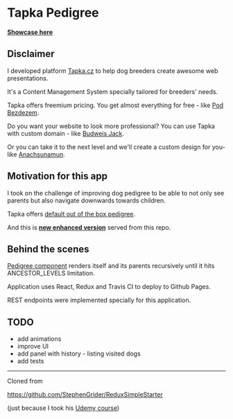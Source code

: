 # Tapka Pedigree

**[Showcase here](https://tapka.github.io/pedigree/)**

## Disclaimer

I developed platform [Tapka.cz](https://tapka.cz) to help dog breeders create awesome web presentations.

It's a Content Management System specially tailored for breeders' needs.

Tapka offers freemium pricing. You get almost everything for free - like [Pod Bezdezem](https://tapka.cz/en/chs-psu-pod-bezdezem).

Do you want your website to look more professional? You can use Tapka with custom domain - like [Budweis Jack](http://www.budweisjack.cz/en).

Or you can take it to the next level and we'll create a custom design for you- like [Anachsunamun](http://www.anachsunamun.cz/en/jack-russell-terrier/future-litters).

## Motivation for this app

I took on the challenge of improving dog pedigree to be able to not only see parents but also navigate downwards towards children. 

Tapka offers [default out of the box pedigree](http://www.budweisjack.cz/en/jack-russell-terrier/mercury-fredie-bohemia-point/pedigree).
 
And this is **[new enhanced version](https://tapka.github.io/pedigree/animal/55b9c8fe975a001022d08924)** served from this repo.

## Behind the scenes

[Pedigree component](https://github.com/tapka/pedigree/blob/master/src/components/pedigree.js#L111) renders itself and its parents recursively until it hits ANCESTOR_LEVELS limitation.

Application uses React, Redux and Travis CI to deploy to Github Pages.

REST endpoints were implemented specially for this application. 


## TODO

- add animations
- improve UI
- add panel with history - listing visited dogs
- add tests

---

Cloned from

https://github.com/StephenGrider/ReduxSimpleStarter

(just because I took his [Udemy course](https://www.udemy.com/react-redux/))